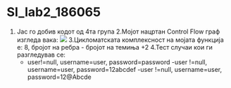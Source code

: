 # SI_lab2_186065


1. Јас го добив кодот од 4та група
2.Мојот нацртан Control Flow граф изгледа вака:
![](Control%20Flow%20Diagram)
3.Цикломатската комплексност на мојата функција е: 8, бројот на ребра - бројот на темиња +2
4.Тест случаи кои ги разгледував се:
	- user!=null, username=user, password=password
	-user !=null, username=user, password=12abcdef
	-user !=null, username=user, password=12@Abcde

